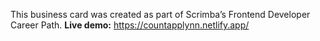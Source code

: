 This business card was created as part of Scrimba’s Frontend Developer Career Path.
**Live demo:** https://countapplynn.netlify.app/
